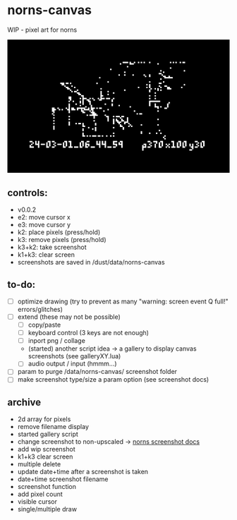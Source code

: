 # norns-canvas
 WIP - pixel art for norns

![screenshot](screenshot.png)

## controls:
- v0.0.2
- e2: move cursor x
- e3: move cursor y
- k2: place pixels (press/hold)
- k3: remove pixels (press/hold)
- k3+k2: take screenshot 
- k1+k3: clear screen
- screenshots are saved in /dust/data/norns-canvas

## to-do:
- [ ] optimize drawing (try to prevent as many "warning: screen event Q full!" errors/glitches)
- [ ] extend (these may not be possible)
  - [ ] copy/paste
  - [ ] keyboard control (3 keys are not enough) 
  - [ ] inport png / collage
  - (started) another script idea -> a gallery to display canvas screenshots (see galleryXY.lua)
  - [ ] audio output / input (hmmm...)
- [ ] param to purge /data/norns-canvas/ screenshot folder
- [ ] make screenshot type/size a param option (see screenshot docs)

## archive
- 2d array for pixels
- remove filename display
- started gallery script
- change screenshot to non-upscaled -> [norns screenshot docs](https://monome.org/docs/norns/help/data/#png)
- add wip screenshot
- k1+k3 clear screen
- multiple delete
- update date+time after a screenshot is taken
- date+time screenshot filename
- screenshot function
- add pixel count
- visible cursor
- single/multiple draw
